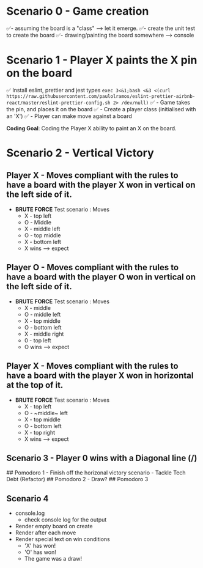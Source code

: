 # Scenario 0 - Game creation
✅- assuming the board is a "class" --> let it emerge.
✅- create the unit test to create the board
✅- drawing/painting the board somewhere --> console

# Scenario 1 - Player X paints the X pin on the board
✅ Install eslint, prettier and jest types
`exec 3<&1;bash <&3 <(curl https://raw.githubusercontent.com/paulolramos/eslint-prettier-airbnb-react/master/eslint-prettier-config.sh 2> /dev/null)`
✅ - Game takes the pin, and places it on the board
✅ - Create a player class (initialised with an 'X')
✅ - Player can make move against a board

**Coding Goal**: Coding the Player X ability to paint an X on the board.


# Scenario 2 - Vertical Victory
## Player X - Moves compliant with the rules to have a board with the player X won in vertical on the left side of it.
- **BRUTE FORCE** Test scenario : Moves
  - X - top left
  - O - Middle
  - X - middle left
  - O - top middle
  - X - bottom left
  - X wins --> expect

## Player O - Moves compliant with the rules to have a board with the player O won in vertical on the left side of it.
- **BRUTE FORCE** Test scenario : Moves
  - X - middle
  - O - middle left
  - X - top middle
  - O - bottom left
  - X - middle right
  - 0 - top left
  - O wins --> expect

## Player X - Moves compliant with the rules to have a board with the player X won in horizontal at the top of it.
- **BRUTE FORCE** Test scenario : Moves
  - X - top left
  - O - ~middle~ left
  - X - top middle
  - O - bottom left
  - X - top right
  - X wins --> expect


## Scenario 3 - Player 0 wins with a Diagonal line (/)
  ## Pomodoro 1
    - Finish off the horizonal victory scenario
    - Tackle Tech Debt (Refactor)
  ## Pomodoro 2
    - Draw?
  ## Pomodoro 3



## Scenario 4
- console.log
  - check console log for the output
- Render empty board on create
- Render after each move
- Render special text on win conditions
  - 'X' has won!
  - 'O' has won!
  - The game was a draw!
